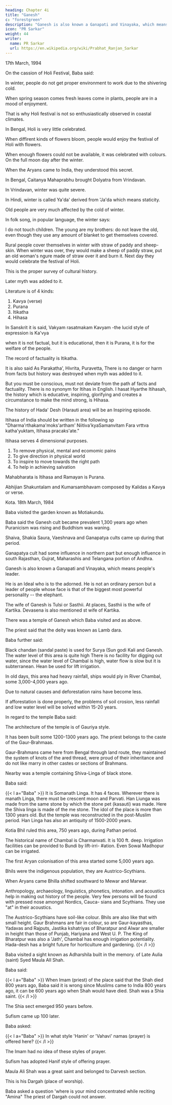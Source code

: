 ```yaml
---
heading: Chapter 4i
title: "Ganesh"
c: "forestgreen"
description: "Ganesh is also known a Ganapati and Vinayaka, which means people's leader."
icon: "PR Sarkar"
weight: 44
writer:
  name: PR Sarkar
  url: https://en.wikipedia.org/wiki/Prabhat_Ranjan_Sarkar
---
```



17th March, 1994


On the cassion of Holi Festival, Baba said:

In winter, people do not get proper environment to work due to the shivering cold.

When spring season comes fresh leaves come in plants, people are in a mood of enjoyment.

That is why Holi festival is not so enthusiastically observed in coastal climates.

In Bengal, Holi is very little celebrated. 

When diffirent kinds of flowers bloom, people would enjoy the festival of Holi with flowers.

When enough flowers could not be available, it was celebrated with colours. On the full moon day after the winter.

When the Aryans came to India, they understood this secret.

In Bengal, Caitanya Mahaprabhu brought Dolyatra from Vrindavan. 

In Vrindavan, winter was quite severe. 

In Hindi, winter is called Ya'da' derived from 'Ja'da which means staticity.

Old people are very much affected by the cold of winter.

In folk song, in popular language, the winter says:

I do not touch children. The young are my brothers: do not leave the old, even though they use any amount of blanket to get themselves covered. 

Rural people cover themselves in winter with straw of paddy and sheep-skin. When winter was over, they would make a sheep of paddy straw, put an old woman's ngure made of straw over it and burn it. Next day they would celebrate the festival of Holi.

This is the proper survey of cultural history. 

Later myth was added to it.

Literature is of 4 kinds:

1. Kavya (verse)
2. Purana
3. Itikatha 
4. Hihasa

In Sanskrit it is said, Vakyam rasatmakam Kavyam -the lucid style of expression is Ka'vya

when it is not factual, but it is educational, then it is Purana, it is for the welfare of the people. 

The record of factuality is Itikatha. 

It is also said As Parakatha', Hivrita, Puravetta, There is no danger or harm from facts but history was destroyed when myth was added to it. 

But you must be conscious, must not deviate from the path af facts and factuality. There is no synonym for Itihas in English. I hasat Hyarthe Itihasah, the history which is educative, inspiring, glorifying and creates a circumstance to make the mind strong, is Hihasa. 

The history of Hada' Desh (Harauti area) will be an Inspiring episode.


<!-- 100 -->

Itihasa of India should be written in the following sp "Dharma'rthakama'moks'artham' Niitiva'kyaSamanvitam Fara vrttva katha'yuktam, Itihasa pracaks'ate."

Itihasa serves 4 dimensional purposes. 

1. To remove physical, mental and ecomomic pains
2. To give direction in physical world
3. To inspire to move towards the right path
4. To help in achieving salvation

Mahabharata is Itihasa and Ramayan is Purana. 

Abhijian Shakuntalam and Kumarsambhavam composed by Kalidas a Kavya or verse.


Kota. 18th March, 1984

Baba visited the garden known as Motiakundu. 

Baba said the Ganesh cult became prevalent 1,300 years ago when Puranicism was rising and Buddhism was waning.

Shaiva, Shakia Saura, Vaeshnava and Ganapatya cults came up during that period. 

Ganapatya cult had some influence in northern part but enough influence in south Rajasthan, Gujrat, Maharashis and Telangana portion of Andhra.

Ganesh is also known a Ganapati and Vinayaka, which means people's leader.

He is an Ideal who is to the adorned. He is not an ordinary person but a leader of people whose face is that of the biggest most powerful personality -- the elephant.

The wife of Ganesh is Tulsi or Sasthii. At places, Sasthii is the wife of Kartika. Devasena is also mentioned st wife of Kartika.

There was a temple of Ganesh which Baba visited and as above.

The priest said that the deity was known as Lamb dara. 

Baba further said:

Black chandan (sandal paste) is used for Surya (Sun godi Kali and Ganesh. The water level of this area is quite high There is no facility for digging out water, since the water level of Chambal is high, water flow is slow but it is subterranean. Hean be used for lift irrigation.


<!-- 101 -->

In old days, this area had heavy rainfall, ships would ply in River Chambal, some 3,000-4,000 years ago.

Due to natural causes and deforestation rains have become less. 

If afforestation is done properly, the problems of soil crosion, less rainfall and low water level will be solved within 15-20 years.

In regard to the temple Baba said:

The architecture of the temple is of Gauriya style. 

It has been built some 1200-1300 years ago. The priest belongs to the caste of the Gaur-Brahmaas.

Gaur-Brahmans came here from Bengal through land route, they maintained the system of knots of the ared thread, were proud of their inheritance and do not like marry in other castes or sections of Brahmans.

Nearby was a temple containing Shiva-Linga of black stone. 

Baba said:

{{< l a="Baba" >}}
It is Somanath Linga. It has 4 faces. 
Wherever there is manath Linga, there must be crescent moon and Parvati. Han Liunga was made from the same stone by which the stone pet (kasauti) was made. Here the Shiva linga is made of the me stone. The idol of the place is more than 1300 years old. But the temple was reconstructed in the post-Muslim period. Han Linga has also an antiquity of 1500-2000 years.

Kotia Bhil ruled this area, 750 years ago, during Pathan period.

The historical name of Chambal is Charmanvati. It is 100 ft. deep. Irrigation facilities can be provided to Bundi by lift-irri- #ation. Even Sowai Madhopur can be irrigated. 

The first Aryan colonisation of this area started some 5,000 years ago.

Bhils were the indigenous population, they are Austrico-Scythians. 

When Aryans came Bhilla shifted southward to Mewar and Marwar. 

Anthropology, archaeology, linguistics, phonetics, intonation. and acoustics help in making out history of the people. Very few persons will be found with pressed nose amongst Nordics, Cauca- sians and Scythians. They use "at" in their acoustics.

<!-- 102 -->

The Austrico-Scythians have soil-like colour. Bhils are also like that with small height. Gaur Brahmans are fair in colour, so are Gaur-kayasthas, Yadavas and Rajputs, Jastika kshatriyas of Bharatpur and Alwar are smaller in height than those of Punjab, Hariyana and West U. P. The King of Bharatpur was also a 'Jath', Chambal has enough irrigation potentiality. Hada-desh has a bright future for horticulture and gardening.
{{< /l >}}


Baba visited a sight known as Adharshila built in the memory. of Late Aulia (saint) Syed Maula All Shah. 

Baba said:

{{< l a="Baba" >}}
When Imam (priest) of the place said that the Shah died 800 years ago, Baba said it is wrong since Muslims came to India 800 years ago, it can be 600 years ago when Shah would have died. Shah was a Shia saint. 
{{< /l >}}


The Shia sect emerged 950 years before. 

Sufism came up 100 later. 

Baba asked: 

{{< l a="Baba" >}}
In what style 'Hanin' or 'Vahavi' namas (prayer) is offered here? 
{{< /l >}}


The Imam had no idea of these styles of prayer. 

Sufism has adopted Hanif style of offering prayer. 

Maula Ali Shah was a great saint and belonged to Darvesh section. 

This is his Dargah (place of worship). 

Baba asked a question 'where is your mind concentrated while reciting "Amina" The priest of Dargah could not answer.
